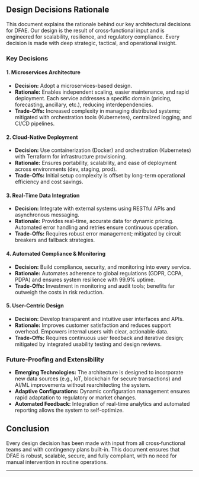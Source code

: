 ## Design Decisions Rationale
This document explains the rationale behind our key architectural decisions for DFAE. Our design is the result of cross‑functional input and is engineered for scalability, resilience, and regulatory compliance. Every decision is made with deep strategic, tactical, and operational insight.

### Key Decisions

#### 1. Microservices Architecture
- **Decision:** Adopt a microservices-based design.
- **Rationale:** Enables independent scaling, easier maintenance, and rapid deployment. Each service addresses a specific domain (pricing, forecasting, ancillary, etc.), reducing interdependencies.
- **Trade-Offs:** Increased complexity in managing distributed systems; mitigated with orchestration tools (Kubernetes), centralized logging, and CI/CD pipelines.

#### 2. Cloud-Native Deployment
- **Decision:** Use containerization (Docker) and orchestration (Kubernetes) with Terraform for infrastructure provisioning.
- **Rationale:** Ensures portability, scalability, and ease of deployment across environments (dev, staging, prod).
- **Trade-Offs:** Initial setup complexity is offset by long-term operational efficiency and cost savings.

#### 3. Real-Time Data Integration
- **Decision:** Integrate with external systems using RESTful APIs and asynchronous messaging.
- **Rationale:** Provides real-time, accurate data for dynamic pricing. Automated error handling and retries ensure continuous operation.
- **Trade-Offs:** Requires robust error management; mitigated by circuit breakers and fallback strategies.

#### 4. Automated Compliance & Monitoring
- **Decision:** Build compliance, security, and monitoring into every service.
- **Rationale:** Automates adherence to global regulations (GDPR, CCPA, PDPA) and ensures system resilience with 99.9% uptime.
- **Trade-Offs:** Investment in monitoring and audit tools; benefits far outweigh the costs in risk reduction.

#### 5. User-Centric Design
- **Decision:** Develop transparent and intuitive user interfaces and APIs.
- **Rationale:** Improves customer satisfaction and reduces support overhead. Empowers internal users with clear, actionable data.
- **Trade-Offs:** Requires continuous user feedback and iterative design; mitigated by integrated usability testing and design reviews.

### Future-Proofing and Extensibility
- **Emerging Technologies:** The architecture is designed to incorporate new data sources (e.g., IoT, blockchain for secure transactions) and AI/ML improvements without rearchitecting the system.
- **Adaptive Configurations:** Dynamic configuration management ensures rapid adaptation to regulatory or market changes.
- **Automated Feedback:** Integration of real-time analytics and automated reporting allows the system to self-optimize.

## Conclusion
Every design decision has been made with input from all cross‑functional teams and with contingency plans built-in. This document ensures that DFAE is robust, scalable, secure, and fully compliant, with no need for manual intervention in routine operations.

---
